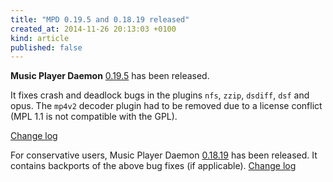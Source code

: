 ```yaml
---
title: "MPD 0.19.5 and 0.18.19 released"
created_at: 2014-11-26 20:13:03 +0100
kind: article
published: false
---
```


**Music Player Daemon** [0.19.5](/download/mpd/0.19/mpd-0.19.5.tar.xz)
has been released.

It fixes crash and deadlock bugs in the plugins `nfs`, `zzip`,
`dsdiff`, `dsf` and opus.  The `mp4v2` decoder plugin had to be
removed due to a license conflict (MPL 1.1 is not compatible with the
GPL).

[Change log](http://git.musicpd.org/cgit/master/mpd.git/plain/NEWS?h=v0.19.5)

For conservative users, Music Player Daemon
[0.18.19](/download/mpd/0.18/mpd-0.18.19.tar.xz) has been released.
It contains backports of the above bug fixes (if applicable).
[Change log](http://git.musicpd.org/cgit/master/mpd.git/plain/NEWS?h=v0.18.19)
